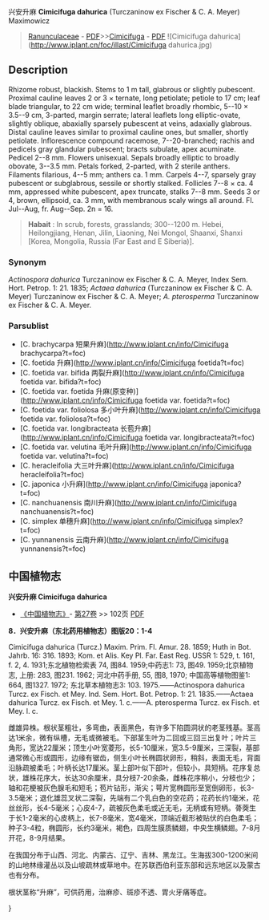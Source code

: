 兴安升麻 **Cimicifuga dahurica** (Turczaninow ex Fischer & C. A. Meyer) Maximowicz

> [Ranunculaceae](http://www.iplant.cn/info/Ranunculaceae?t=foc) - [PDF](http://www.iplant.cn/foc/pdf/Ranunculaceae.pdf)>>[Cimicifuga](http://www.iplant.cn/info/Cimicifuga?t=foc) - [PDF](http://www.iplant.cn/foc/pdf/Cimicifuga.pdf)
![Cimicifuga dahurica](http://www.iplant.cn/foc/illast/Cimicifuga dahurica.jpg)

## Description

Rhizome robust, blackish. Stems to 1 m tall, glabrous or slightly pubescent. Proximal cauline leaves 2 or 3 × ternate, long petiolate; petiole to 17 cm; leaf blade triangular, to 22 cm wide; terminal leaflet broadly rhombic, 5--10 × 3.5--9 cm, 3-parted, margin serrate; lateral leaflets long elliptic-ovate, slightly oblique, abaxially sparsely pubescent at veins, adaxially glabrous. Distal cauline leaves similar to proximal cauline ones, but smaller, shortly petiolate. Inflorescence compound racemose, 7--20-branched; rachis and pedicels gray glandular pubescent; bracts subulate, apex acuminate. Pedicel 2--8 mm. Flowers unisexual. Sepals broadly elliptic to broadly obovate, 3--3.5 mm. Petals forked, 2-parted, with 2 sterile anthers. Filaments filarious, 4--5 mm; anthers ca. 1 mm. Carpels 4--7, sparsely gray pubescent or subglabrous, sessile or shortly stalked. Follicles 7--8 × ca. 4 mm, appressed white pubescent, apex truncate, stalks 7--8 mm. Seeds 3 or 4, brown, ellipsoid, ca. 3 mm, with membranous scaly wings all around. Fl. Jul--Aug, fr. Aug--Sep. 2n = 16.

> **Habait** : 
> In scrub, forests, grasslands; 300--1200 m. Hebei, Heilongjiang, Henan, Jilin, Liaoning, Nei Mongol, Shaanxi, Shanxi [Korea, Mongolia, Russia (Far East and E Siberia)].

### Synonym
*Actinospora dahurica* Turczaninow ex Fischer & C. A. Meyer, Index Sem. Hort. Petrop. 1: 21. 1835; *Actaea dahurica* (Turczaninow ex Fischer & C. A. Meyer) Turczaninow ex Fischer & C. A. Meyer; *A. pterosperma* Turczaninow ex Fischer & C. A. Meyer.

### Parsublist

* [C.  brachycarpa  短果升麻](http://www.iplant.cn/info/Cimicifuga brachycarpa?t=foc)
* [C.  foetida  升麻](http://www.iplant.cn/info/Cimicifuga foetida?t=foc)
* [C.  foetida var. bifida  两裂升麻](http://www.iplant.cn/info/Cimicifuga foetida var. bifida?t=foc)
* [C.  foetida var. foetida  升麻(原变种)](http://www.iplant.cn/info/Cimicifuga foetida var. foetida?t=foc)
* [C.  foetida var. foliolosa  多小叶升麻](http://www.iplant.cn/info/Cimicifuga foetida var. foliolosa?t=foc)
* [C.  foetida var. longibracteata  长苞升麻](http://www.iplant.cn/info/Cimicifuga foetida var. longibracteata?t=foc)
* [C.  foetida var. velutina  毛叶升麻](http://www.iplant.cn/info/Cimicifuga foetida var. velutina?t=foc)
* [C.  heracleifolia  大三叶升麻](http://www.iplant.cn/info/Cimicifuga heracleifolia?t=foc)
* [C.  japonica  小升麻](http://www.iplant.cn/info/Cimicifuga japonica?t=foc)
* [C.  nanchuanensis  南川升麻](http://www.iplant.cn/info/Cimicifuga nanchuanensis?t=foc)
* [C.  simplex  单穗升麻](http://www.iplant.cn/info/Cimicifuga simplex?t=foc)
* [C.  yunnanensis  云南升麻](http://www.iplant.cn/info/Cimicifuga yunnanensis?t=foc)

## 中国植物志

**兴安升麻 Cimicifuga dahurica**

* [《中国植物志》](http://www.iplant.cn/frps)- [第27卷](http://www.iplant.cn/frps/vol/27) >> 102页 [PDF](http://www.iplant.cn/frps/pdf/27/102c.pdf)

**8．兴安升麻（东北药用植物志）图版20：1-4**

Cimicifuga dahurica (Turcz.) Maxim. Prim. Fl. Amur. 28. 1859; Huth in Bot. Jahrb. 16: 316. 1893; Kom. et Alis. Key Pl. Far. East Reg. USSR 1: 529, t. 161, f. 2, 4. 1931;东北植物检索表 74, 图84. 1959;中药志1: 73, 图49. 1959;北京植物志, 上册: 283, 图231. 1962; 河北中药手册, 55, 图8, 1970; 中国高等植物图鉴1: 664, 图1327. 1972; 东北草本植物志3: 103. 1975.——Actinospora dahurica Turcz. ex Fisch. et Mey. Ind. Sem. Hort. Bot. Petrop. 1: 21. 1835.——Actaea dahurica Turcz. ex Fisch. et Mey. 1. c.——A. pterosperma Turcz. ex Fisch. et Mey. l. c.

雌雄异株。根状茎粗壮，多弯曲，表面黑色，有许多下陷圆洞状的老茎残基。茎高达1米余，微有纵槽，无毛或微被毛。下部茎生叶为二回或三回三出复叶；叶片三角形，宽达22厘米；顶生小叶宽菱形，长5-10厘米，宽3.5-9厘米，三深裂，基部通常微心形或圆形，边缘有锯齿，侧生小叶长椭圆状卵形，稍斜，表面无毛，背面沿脉疏被柔毛；叶柄长达17厘米。茎上部叶似下部叶，但较小，具短柄。花序复总状，雄株花序大，长达30余厘米，具分枝7-20余条，雌株花序稍小，分枝也少；轴和花梗被灰色腺毛和短毛；苞片钻形，渐尖；萼片宽椭圆形至宽倒卵形，长3-3.5毫米；退化雄蕊叉状二深裂，先端有二个乳白色的空花药；花药长约1毫米，花丝丝形，长4-5毫米；心皮4-7，疏被灰色柔毛或近无毛，无柄或有短柄。蓇葖生于长1-2毫米的心皮柄上，长7-8毫米，宽4毫米，顶端近截形被贴伏的白色柔毛；种子3-4粒，椭圆形，长约3毫米，褐色，四周生膜质鳞翅，中央生横鳞翅。7-8月开花，8-9月结果。

在我国分布于山西、河北、内蒙古、辽宁、吉林、黑龙江。生海拔300-1200米间的山地林缘灌丛以及山坡疏林或草地中。在苏联西伯利亚东部和远东地区以及蒙古也有分布。

根状茎称“升麻”，可供药用，治麻疹、斑疹不透、胃火牙痛等症。

}